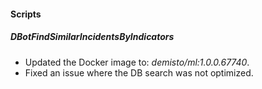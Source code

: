 
#### Scripts

##### DBotFindSimilarIncidentsByIndicators

- Updated the Docker image to: *demisto/ml:1.0.0.67740*.
- Fixed an issue where the DB search was not optimized.
